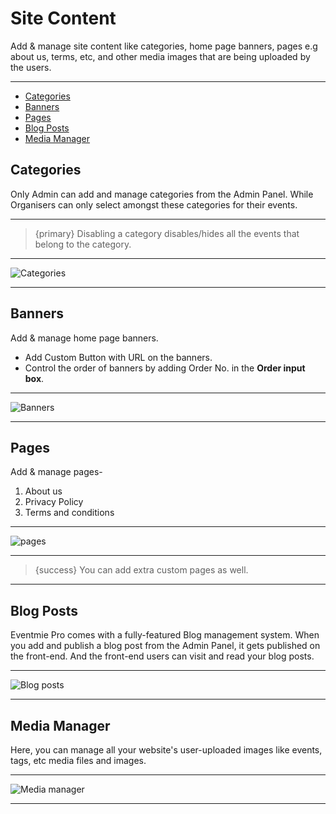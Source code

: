 # Site Content

Add & manage site content like categories, home page banners, pages e.g about us, terms, etc, and other media images that are being uploaded by the users.

---

- [Categories](#categories)
- [Banners](#banners)
- [Pages](#pages)
- [Blog Posts](#Blog-Posts)
- [Media Manager](#Media-Manager)


<a name="categories"></a>
## Categories

Only Admin can add and manage categories from the Admin Panel. While Organisers can only select amongst these categories for their events.

---

>{primary} Disabling a category disables/hides all the events that belong to the category. 

---

![Categories](/images/content-categories.webp "Categories")

---


<a name="Banners"></a>
## Banners

Add & manage home page banners. 

- Add Custom Button with URL on the banners.
- Control the order of banners by adding Order No. in the **Order input box**.

---

![Banners](/images/admin-banner-options.webp "Banners")

---


<a name="Pages"></a>
## Pages

Add & manage pages-

1. About us
2. Privacy Policy
3. Terms and conditions

---

![pages](/images/content-pages.webp "pages")

---

>{success} You can add extra custom pages as well. 

---

<a name="Blog-Posts"></a>
## Blog Posts

Eventmie Pro comes with a fully-featured Blog management system. When you add and publish a blog post from the Admin Panel, it gets published on the front-end. And the front-end users can visit and read your blog posts. 

---

![Blog posts](/images/content-post.webp "Blog posts")

---


<a name="Media-Manager"></a>
## Media Manager

Here, you can manage all your website's user-uploaded images like events, tags, etc media files and images. 

---

![Media manager](/images/content-media.webp "Media manager")

---